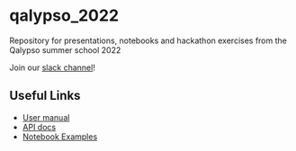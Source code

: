 # qalypso_2022
Repository for presentations, notebooks and hackathon exercises from the Qalypso summer school 2022

Join our [slack channel](https://tketusers.slack.com/join/shared_invite/zt-18qmsamj9-UqQFVdkRzxnXCcKtcarLRA#/shared-invite/email)!

## Useful Links

- [User manual](https://cqcl.github.io/pytket/manual/index.html)
- [API docs](https://cqcl.github.io/tket/pytket/api/)
- [Notebook Examples](https://github.com/CQCL/pytket/tree/main/examples)